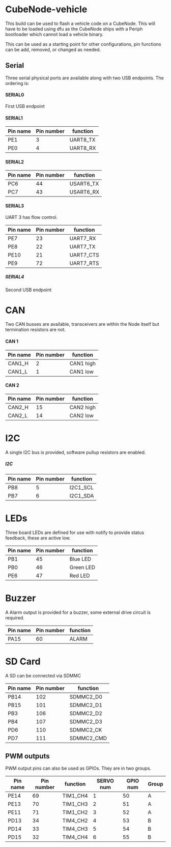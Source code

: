 # CubeNode-vehicle

This build can be used to flash a vehicle code on a CubeNode. This will have to be loaded using dfu as the CubeNode ships with a Periph bootloader which cannot load a vehicle binary.

This can be used as a starting point for other configurations, pin functions can be add, removed, or changed as needed.

## Serial

Three serial physical ports are available along with two USB endpoints. The ordering is:

#### SERIAL0

First USB endpoint

#### SERIAL1

| Pin name | Pin number | function |
| -------- | ---------- | -------- |
| PE1      | 3          | UART8_TX |
| PE0      | 4          | UART8_RX |

#### SERIAL2

| Pin name | Pin number | function  |
| -------- | ---------- | --------- |
| PC6      | 44         | USART6_TX |
| PC7      | 43         | USART6_RX |

#### SERIAL3

UART 3 has flow control.

| Pin name | Pin number | function  |
| -------- | ---------- | --------- |
| PE7      | 23         | UART7_RX  |
| PE8      | 22         | UART7_TX  |
| PE10     | 21         | UART7_CTS |
| PE9      | 72         | UART7_RTS |

##### SERIAL4

Second USB endpoint

# CAN

Two CAN busses are available, transceivers are within the Node itself but termination resistors are not.

#### CAN 1

| Pin name | Pin number | function  |
| -------- | ---------- | --------- |
| CAN1_H   | 2          | CAN1 high |
| CAN1_L   | 1          | CAN1 low  |

#### CAN 2

| Pin name | Pin number | function  |
| -------- | ---------- | --------- |
| CAN2_H   | 15         | CAN2 high |
| CAN2_L   | 14         | CAN2 low  |

# I2C

A single I2C bus is provided, software pullup resistors are enabled.

##### I2C

| Pin name | Pin number | function |
| -------- | ---------- | -------- |
| PB8      | 5          | I2C1_SCL |
| PB7      | 6          | I2C1_SDA |

# LEDs

Three board LEDs are defined for use with notify to provide status feedback, these are active low.

| Pin name | Pin number | function  |
| -------- | ---------- | --------- |
| PB1      | 45         | Blue LED  |
| PB0      | 46         | Green LED |
| PE6      | 47         | Red LED   |

# Buzzer

A Alarm output is provided for a buzzer, some external drive circuit is required.

| Pin name | Pin number | function |
| -------- | ---------- | -------- |
| PA15     | 60         | ALARM    |

# SD Card

A SD can be connected via SDMMC

| Pin name | Pin number | function   |
| -------- | ---------- | ---------- |
| PB14     | 102        | SDMMC2_D0  |
| PB15     | 101        | SDMMC2_D1  |
| PB3      | 106        | SDMMC2_D2  |
| PB4      | 107        | SDMMC2_D3  |
| PD6      | 110        | SDMMC2_CK  |
| PD7      | 111        | SDMMC2_CMD |

## PWM outputs

PWM output pins can also be used as GPIOs. They are in two groups.

| Pin name | Pin number | function   | SERVO num | GPIO num | Group |
| -------- | ---------- | ---------- | --------- | -------- | ------|
| PE14     | 69         | TIM1_CH4   | 1         | 50       | A     |
| PE13     | 70         | TIM1_CH3   | 2         | 51       | A     |
| PE11     | 71         | TIM1_CH2   | 3         | 52       | A     |
| PD13     | 34         | TIM4_CH2   | 4         | 53       | B     |
| PD14     | 33         | TIM4_CH3   | 5         | 54       | B     |
| PD15     | 32         | TIM4_CH4   | 6         | 55       | B     |
